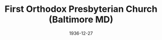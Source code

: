 ---
date: &id001 1936-12-27
end_date: null
location:
  address: null
  city: Baltimore
  state: MD
minister:
- end: 1941-01-01
  name: Theodore Jansma
  start: 1937-01-01
  type: Pastor
- end: 1943-01-01
  name: R. Heber McIlwaine
  start: 1941-01-01
  type: Supply Pastor
- end: 1947-01-01
  name: Edwards Elliott
  start: 1943-01-01
  type: Supply Pastor
- end: 1950-01-01
  name: Edwards Elliott
  start: 1947-01-01
  type: Pastor
- end: 1959-01-01
  name: George Willis
  start: 1953-01-01
  type: Pastor
- end: 1964-01-01
  name: Cromwell Roskamp
  start: 1960-01-01
  type: Pastor
- end: 1981-01-01
  name: Everett DeVelde
  start: 1966-01-01
  type: Pastor
- end: 2007-03-18
  name: Stuart Jones
  start: 1982-01-01
  type: Pastor
ministers:
- Theodore Jansma
- R. Heber McIlwaine
- Edwards Elliott
- Edwards Elliott
- George Willis
- Cromwell Roskamp
- Everett DeVelde
- Stuart Jones
name: First Orthodox Presbyterian Church
names:
- end: 1961-01-01
  name: St. Andrews Presbyterian Church
  start: 1936-12-27
- end: 2007-03-18
  name: First Orthodox Presbyterian Church
  start: 1961-01-01
origination_date: *id001
raw_data: "MD Baltimore\nFirst Orthodox Presbyterian Church (December 27, 1936\u2013\
  March 18, 2007)\n(called St. Andrews Presbyterian Church, 1936\u20131961)\nPastors:\
  \ Theodore Jansma, 1937\u201341\nR. Heber McIlwaine (Supply), 1941\u201343\nEdwards\
  \ Elliott (Supply), 1943\u201347\nEdwards Elliott, 1947\u201350\nGeorge Willis,\
  \ 1953\u201359\nCromwell Roskamp, 1960\u201364\nEverett DeVelde, 1966\u201381\n\
  Stuart Jones, 1982\u20132007"
received_from: null
states:
- MD
status:
  active: false
  end_date: 2007-03-18
  reason: null
  received_from: null
  withdrawal_to: null
title: First Orthodox Presbyterian Church (Baltimore MD)
year_established:
- 1936

---